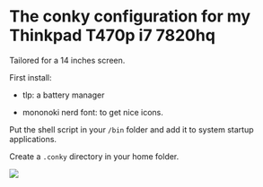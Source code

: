 # The conky configuration for my Thinkpad T470p i7 7820hq

Tailored for a 14 inches screen.

First install:

* tlp: a battery manager

* mononoki nerd font: to get nice icons.

Put the shell script in your ```/bin``` folder and add it to system startup applications.

Create a ```.conky``` directory in your home folder.

![](https://user-images.githubusercontent.com/91064070/167584797-51884c9a-3216-40dc-9e57-10f32bfed5d3.png)